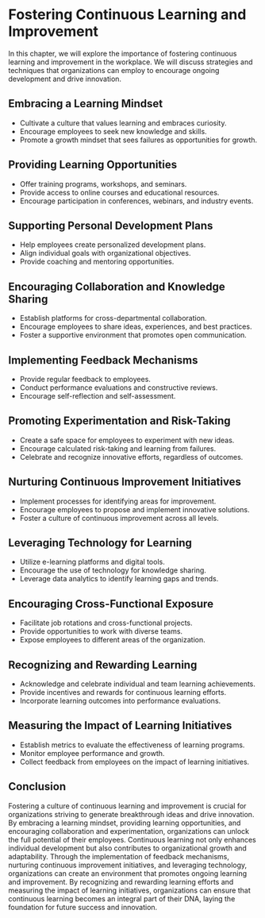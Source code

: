 Fostering Continuous Learning and Improvement
======================================================

In this chapter, we will explore the importance of fostering continuous learning and improvement in the workplace. We will discuss strategies and techniques that organizations can employ to encourage ongoing development and drive innovation.

Embracing a Learning Mindset
----------------------------

* Cultivate a culture that values learning and embraces curiosity.
* Encourage employees to seek new knowledge and skills.
* Promote a growth mindset that sees failures as opportunities for growth.

Providing Learning Opportunities
--------------------------------

* Offer training programs, workshops, and seminars.
* Provide access to online courses and educational resources.
* Encourage participation in conferences, webinars, and industry events.

Supporting Personal Development Plans
-------------------------------------

* Help employees create personalized development plans.
* Align individual goals with organizational objectives.
* Provide coaching and mentoring opportunities.

Encouraging Collaboration and Knowledge Sharing
-----------------------------------------------

* Establish platforms for cross-departmental collaboration.
* Encourage employees to share ideas, experiences, and best practices.
* Foster a supportive environment that promotes open communication.

Implementing Feedback Mechanisms
--------------------------------

* Provide regular feedback to employees.
* Conduct performance evaluations and constructive reviews.
* Encourage self-reflection and self-assessment.

Promoting Experimentation and Risk-Taking
-----------------------------------------

* Create a safe space for employees to experiment with new ideas.
* Encourage calculated risk-taking and learning from failures.
* Celebrate and recognize innovative efforts, regardless of outcomes.

Nurturing Continuous Improvement Initiatives
--------------------------------------------

* Implement processes for identifying areas for improvement.
* Encourage employees to propose and implement innovative solutions.
* Foster a culture of continuous improvement across all levels.

Leveraging Technology for Learning
----------------------------------

* Utilize e-learning platforms and digital tools.
* Encourage the use of technology for knowledge sharing.
* Leverage data analytics to identify learning gaps and trends.

Encouraging Cross-Functional Exposure
-------------------------------------

* Facilitate job rotations and cross-functional projects.
* Provide opportunities to work with diverse teams.
* Expose employees to different areas of the organization.

Recognizing and Rewarding Learning
----------------------------------

* Acknowledge and celebrate individual and team learning achievements.
* Provide incentives and rewards for continuous learning efforts.
* Incorporate learning outcomes into performance evaluations.

Measuring the Impact of Learning Initiatives
--------------------------------------------

* Establish metrics to evaluate the effectiveness of learning programs.
* Monitor employee performance and growth.
* Collect feedback from employees on the impact of learning initiatives.

Conclusion
----------

Fostering a culture of continuous learning and improvement is crucial for organizations striving to generate breakthrough ideas and drive innovation. By embracing a learning mindset, providing learning opportunities, and encouraging collaboration and experimentation, organizations can unlock the full potential of their employees. Continuous learning not only enhances individual development but also contributes to organizational growth and adaptability. Through the implementation of feedback mechanisms, nurturing continuous improvement initiatives, and leveraging technology, organizations can create an environment that promotes ongoing learning and improvement. By recognizing and rewarding learning efforts and measuring the impact of learning initiatives, organizations can ensure that continuous learning becomes an integral part of their DNA, laying the foundation for future success and innovation.

